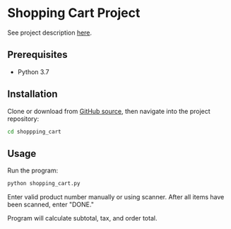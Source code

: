# Shopping Cart Project

See project description [here](https://github.com/melissawelty/shopping_cart_project/blob/master/README.md).

## Prerequisites
* Python 3.7

## Installation

Clone or download from [GitHub source](https://github.com/melissawelty/shopping_cart_project), then navigate into the project repository:

```sh
cd shoppping_cart
```

## Usage

Run the program:
```py
python shopping_cart.py
```

Enter valid product number manually or using scanner. 
After all items have been scanned, enter "DONE."

Program will calculate subtotal, tax, and order total. 


